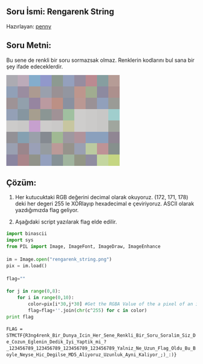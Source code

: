 ## Soru İsmi: Rengarenk String
Hazırlayan: [penny](https://github.com/pennylaneparker)
## Soru Metni: 

Bu sene de renkli bir soru sormazsak olmaz. Renklerin kodlarını bul sana bir şey ifade edeceklerdir.

![Preview](rengarenk_string.png)

## Çözüm: 

1. Her kutucuktaki RGB değerini decimal olarak okuyoruz. (172, 171, 178) deki her degeri 255 le XORlayıp hexadecimal e çeviriyoruz.
ASCII olarak yazdığımızda flag geliyor.

2. Aşağıdaki script yazılarak flag elde edilir.

```python
import binascii
import sys
from PIL import Image, ImageFont, ImageDraw, ImageEnhance

im = Image.open("rengarenk_string.png")
pix = im.load()

flag=""

for j in range(0,8):
	for i in range(0,10):
		color=pix[i*30,j*30] #Get the RGBA Value of the a pixel of an image
		flag=flag+''.join(chr(c^255) for c in color)
print flag
```


`FLAG = STMCTF{R3ng4renk_Bir_Dunya_Icin_Her_Sene_Renkli_Bir_Soru_Soralim_Siz_De_Cozun_Eglenin_Dedik_Iyi_Yaptik_mi_?_123456789_123456789_123456789_123456789_Yalniz_Ne_Uzun_Flag_Oldu_Bu_Boyle_Neyse_Hic_Degilse_MD5_Aliyoruz_Uzunluk_Ayni_Kaliyor_;)_:)}`
